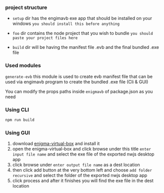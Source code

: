 ### project structure

* `setup` dir has the engimavb exe app that should be installed on your windows `you should install this before anything`

* `foo` dir contains the node project that you wish to bundle `you should paste your project files here`

* `build` dir will be having the manifest file .evb and the final bundled .exe file

### Used modules
`generate-evb` this module is used to create evb manifest file that can be used via engimavb program to create the bundled .exe file (Cli & GUI)


You can modify the props paths inside `enigmavb` of package.json as you need

### Using CLI
```bash
npm run build
```

### Using GUI
1. download [enigma-virtual-box](https://enigma-virtual-box.software.informer.com/download/) and install it
2. open the enigma-virtual-box and click browse under this title `enter input file name` and select the exe file of the exported nwjs desktop app
3. click browse under `enter output file name` as a dest location
4. then click add button at the very bottom left and choose `add folder recursive` and select the folder of the exported nwjs desktop app
5. click process and after it finishes you will find the exe file in the dest location

